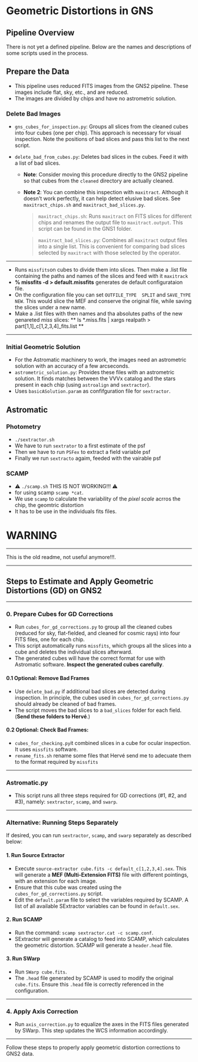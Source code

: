 # Geometric Distortions in GNS

## Pipeline Overview

There is not yet a defined pipeline. Below are the names and descriptions of some scripts used in the process.

## Prepare the Data

- This pipeline uses reduced FITS images from the GNS2 pipeline. These images include flat, sky, etc., and are reduced.
- The images are divided by chips and have no astrometric solution.

### Delete Bad Images

- `gns_cubes_for_inspection.py`: Groups all slices from the cleaned cubes into four cubes (one per chip). This approach is necessary for visual inspection. Note the positions of bad slices and pass this list to the next script.
- `delete_bad_from_cubes.py`: Deletes bad slices in the cubes. Feed it with a list of bad slices.

  - **Note**: Consider moving this procedure directly to the GNS2 pipeline so that cubes from the `cleaned` directory are actually cleaned.
  - **Note 2**: You can combine this inspection with `maxitract`. Although it doesn't work perfectly, it can help detect elusive bad slices. See `maxitract_chips.sh` and `maxitract_bad_slices.py`.

    > `maxitract_chips.sh`: Runs `maxitract` on FITS slices for different chips and renames the output file to `maxitract.output`. This script can be found in the GNS1 folder.
    
    > `maxitract_bad_slices.py`: Combines all `maxitract` output files into a single list. This is convenient for comparing bad slices selected by `maxitract` with those selected by the operator.

___
- Runs `missfits`on cubes to divide them into slices. Then make a .list file containing the paths and names of the slices and feed with it `maxitrack`
- **% missfits -d > default.missfits** generates de default configurataion file. 
- On the configuration file you can set `OUTFILE_TYPE  SPLIT` and `SAVE_TYPE NEW`. This would slice the MEF and conserve the original file, while saving the slices under a new name.
- Make a .list files with then names and tha absolutes paths of the new genareted *miss* slices: ** ls *.miss.fits | xargs realpath > part[1,1]_c[1,2,3,4]_fits.list **
___

### Initial Geometric Solution

- For the Astromatic machinery to work, the images need an astrometric solution with an accuracy of a few arcseconds.
- `astrometric_solution.py`: Provides these files with an astrometric solution. It finds matches between the VVVx catalog and the stars present in each chip (using `astroalign` and `sextractor`).
- Uses `basicASolution.param` as confifguration file for `sextractor`.


## Astromatic

### Photometry
- `./sextractor.sh`
- We have to run `sextrator` to a first estimate of the psf
- Then we have to run `PSFex` to extract a field variable psf
- Finally we run `sextracto` agaim, feeded with the vairable psf

### SCAMP
- ⚠️ `./scamp.sh` THIS IS NOT WORKING!!! ⚠️
- for using scamp `scamp *cat`. 
- We use `scamp` to calculate the variability of the *pixel scale* acrros the chip, the geomtric distortion
- It has to be use in the individuals fits files.



















# WARNING
---
This is the old readme, not useful anymore!!!. 

---
## Steps to Estimate and Apply Geometric Distortions (GD) on GNS2

---

### 0. Prepare Cubes for GD Corrections
- Run `cubes_for_gd_corrections.py` to group all the cleaned cubes (reduced for sky, flat-fielded, and cleaned for cosmic rays) into four FITS files, one for each chip.
- This script automatically runs `missfits`, which groups all the slices into a cube and deletes the individual slices afterward.
- The generated cubes will have the correct format for use with Astromatic software. **Inspect the generated cubes carefully**.

#### 0.1 Optional: Remove Bad Frames
- Use `delete_bad.py` if additional bad slices are detected during inspection. In principle, the cubes used in `cubes_for_gd_corrections.py` should already be cleaned of bad frames.
- The script moves the bad slices to a `bad_slices` folder for each field. (**Send these folders to Hervé**.)

#### 0.2 Optional: Check Bad Frames:
- `cubes_for_checking.py`it combined slices in a cube for ocular inspection. It uses `missfits` software.
- `rename_fits.sh` rename some files that Hervé send me to adecuate them to the format required by `missfits`
---

### Astromatic.py
- This script runs all three steps required for GD corrections (#1, #2, and #3), namely: `sextractor`, `scamp`, and `swarp`.

---

### Alternative: Running Steps Separately
If desired, you can run `sextractor`, `scamp`, and `swarp` separately as described below:

#### 1. Run Source Extractor
- Execute `source-extractor cube.fits -c default_c[1,2,3,4].sex`. This will generate a **MEF (Multi-Extension FITS)** file with different pointings, with an extension for each image.
- Ensure that this cube was created using the `cubes_for_gd_corrections.py` script.
- Edit the `default.param` file to select the variables required by SCAMP. A list of all available SExtractor variables can be found in `default.sex`.

#### 2. Run SCAMP
- Run the command: `scamp sextractor.cat -c scamp.conf`.
- SExtractor will generate a catalog to feed into SCAMP, which calculates the geometric distortion. SCAMP will generate a `header.head` file.

#### 3. Run SWarp
- Run `SWarp cube.fits`. 
- The `.head` file generated by SCAMP is used to modify the original `cube.fits`. Ensure this `.head` file is correctly referenced in the configuration.

---

### 4. Apply Axis Correction
- Run `axis_correction.py` to equalize the axes in the FITS files generated by SWarp. This step updates the WCS information accordingly.

---

Follow these steps to properly apply geometric distortion corrections to GNS2 data.

